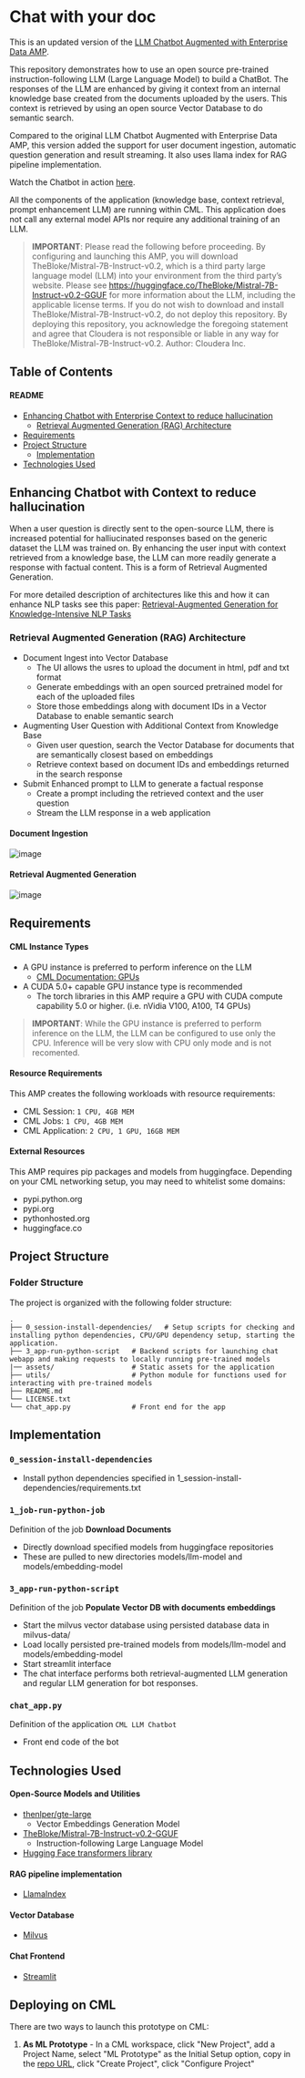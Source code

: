 # Chat with your doc 

This is an updated version of the [LLM Chatbot Augmented with Enterprise Data AMP](https://github.com/cloudera/CML_AMP_LLM_Chatbot_Augmented_with_Enterprise_Data/tree/main).

This repository demonstrates how to use an open source pre-trained instruction-following LLM (Large Language Model) to build a ChatBot. The responses of the LLM are enhanced by giving it context from an internal knowledge base created from the documents uploaded by the users. This context is retrieved by using an open source Vector Database to do semantic search.

Compared to the original LLM Chatbot Augmented with Enterprise Data AMP, this version added the support for user document ingestion, automatic question generation and result streaming. It also uses llama index for RAG pipeline implementation.

Watch the Chatbot in action [here](<>).

All the components of the application (knowledge base, context retrieval, prompt enhancement LLM) are running within CML. This application does not call any external model APIs nor require any additional training of an LLM. 

> **IMPORTANT**: Please read the following before proceeding.  By configuring and launching this AMP, you will download TheBloke/Mistral-7B-Instruct-v0.2, which is a third party large language model (LLM) into your environment from the third party’s website.  Please see https://huggingface.co/TheBloke/Mistral-7B-Instruct-v0.2-GGUF for more information about the LLM, including the applicable license terms.  If you do not wish to download and install TheBloke/Mistral-7B-Instruct-v0.2, do not deploy this repository.  By deploying this repository, you acknowledge the foregoing statement and agree that Cloudera is not responsible or liable in any way for TheBloke/Mistral-7B-Instruct-v0.2. Author: Cloudera Inc.

## Table of Contents 
#### README
* [Enhancing Chatbot with Enterprise Context to reduce hallucination](#enhancing-chatbot-with-enterprise-context-to-reduce-hallucination)
  * [Retrieval Augmented Generation (RAG) Architecture](#retrieval-augmented-generation--rag--architecture)
* [Requirements](#requirements)
* [Project Structure](#project-structure)
  * [Implementation](#implementation)
* [Technologies Used](#technologies-used)

## Enhancing Chatbot with Context to reduce hallucination
When a user question is directly sent to the open-source LLM, there is increased potential for halliucinated responses based on the generic dataset the LLM was trained on. By enhancing the user input with context retrieved from a knowledge base, the LLM can more readily generate a response with factual content. This is a form of Retrieval Augmented Generation.

For more detailed description of architectures like this and how it can enhance NLP tasks see this paper: [Retrieval-Augmented Generation for Knowledge-Intensive NLP Tasks
](https://arxiv.org/abs/2005.11401)


### Retrieval Augmented Generation (RAG) Architecture
- Document Ingest into Vector Database
  - The UI allows the usres to upload the document in html, pdf and txt format
  - Generate embeddings with an open sourced pretrained model for each of the uploaded files
  - Store those embeddings along with document IDs in a Vector Database to enable semantic search
- Augmenting User Question with Additional Context from Knowledge Base
  - Given user question, search the Vector Database for documents that are semantically closest based on embeddings
  - Retrieve context based on document IDs and embeddings returned in the search response
- Submit Enhanced prompt to LLM to generate a factual response
  - Create a prompt including the retrieved context and the user question
  - Stream the LLM response in a web application

#### Document Ingestion
![image](./assets/images/ingest.png)

#### Retrieval Augmented Generation
![image](./assets/images/rag.png)

## Requirements
#### CML Instance Types
- A GPU instance is preferred to perform inference on the LLM
  - [CML Documentation: GPUs](https://docs.cloudera.com/machine-learning/cloud/gpu/topics/ml-gpu.html)
- A CUDA 5.0+ capable GPU instance type is recommended
  - The torch libraries in this AMP require a GPU with CUDA compute capability 5.0 or higher. (i.e. nVidia V100, A100, T4 GPUs)

> **IMPORTANT**: While the GPU instance is preferred to perform inference on the LLM, the LLM can be configured to use only the CPU. Inference will be very slow with CPU only mode and is not recomented.

#### Resource Requirements
This AMP creates the following workloads with resource requirements:
- CML Session: `1 CPU, 4GB MEM`
- CML Jobs: `1 CPU, 4GB MEM`
- CML Application: `2 CPU, 1 GPU, 16GB MEM`

#### External Resources
This AMP requires pip packages and models from huggingface. Depending on your CML networking setup, you may need to whitelist some domains:
- pypi.python.org
- pypi.org
- pythonhosted.org
- huggingface.co

## Project Structure
### Folder Structure

The project is organized with the following folder structure:
```
.
├── 0_session-install-dependencies/   # Setup scripts for checking and installing python dependencies, CPU/GPU dependency setup, starting the application.
├── 3_app-run-python-script   # Backend scripts for launching chat webapp and making requests to locally running pre-trained models
|── assets/                   # Static assets for the application
├── utils/                    # Python module for functions used for interacting with pre-trained models
├── README.md
└── LICENSE.txt
└── chat_app.py               # Front end for the app

```
## Implementation

### `0_session-install-dependencies`
- Install python dependencies specified in 1_session-install-dependencies/requirements.txt

### `1_job-run-python-job`
Definition of the job **Download Documents** 
- Directly download specified models from huggingface repositories
- These are pulled to new directories models/llm-model and models/embedding-model

### `3_app-run-python-script`
Definition of the job **Populate Vector DB with documents embeddings**
- Start the milvus vector database using persisted database data in milvus-data/
- Load locally persisted pre-trained models from models/llm-model and models/embedding-model 
- Start streamlit interface 
- The chat interface performs both retrieval-augmented LLM generation and regular LLM generation for bot responses.

### `chat_app.py`
Definition of the application `CML LLM Chatbot`
- Front end code of the bot

## Technologies Used
#### Open-Source Models and Utilities
- [thenlper/gte-large](https://huggingface.co/thenlper/gte-large)
     - Vector Embeddings Generation Model
- [TheBloke/Mistral-7B-Instruct-v0.2-GGUF](https://huggingface.co/TheBloke/Mistral-7B-Instruct-v0.2-GGUF)
   - Instruction-following Large Language Model
- [Hugging Face transformers library](https://pypi.org/project/transformers/)
#### RAG pipeline implementation
- [LlamaIndex](https://docs.llamaindex.ai/en/stable/)
#### Vector Database
- [Milvus](https://github.com/milvus-io/milvus)
#### Chat Frontend
- [Streamlit](https://streamlit.io/)

## Deploying on CML
There are two ways to launch this prototype on CML:

1. **As ML Prototype** - In a CML workspace, click "New Project", add a Project Name, select "ML Prototype" as the Initial Setup option, copy in the [repo URL](https://github.com/cloudera/CML_AMP_LLM_Chatbot_Augmented_with_Enterprise_Data), click "Create Project", click "Configure Project"
